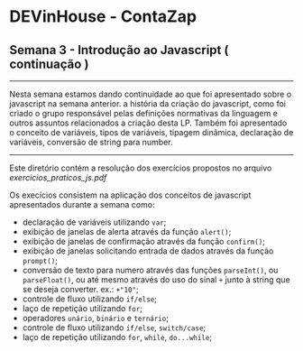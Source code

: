 # DEVinHouse - ContaZap

## Semana 3 - Introdução ao Javascript ( continuação )

---

Nesta semana estamos dando continuidade ao que foi apresentado sobre o javascript na semana anterior.
a história da criação do javascript, como foi criado o grupo responsável pelas definições normativas da linguagem e outros assuntos relacionados a criação desta LP.
Também foi apresentado o conceito de variáveis, tipos de variáveis, tipagem dinâmica, declaração de variáveis, conversão de string para number.

---

Este diretório contém a resolução dos exercícios propostos no arquivo _exercicios_praticos_js.pdf_

Os execícios consistem na aplicação dos conceitos de javascript apresentados durante a semana como:

- declaração de variáveis utilizando `var`;
- exibição de janelas de alerta através da função `alert()`;
- exibição de janelas de confirmação através da função `confirm()`;
- exibição de janelas solicitando entrada de dados através da função `prompt()`;
- conversão de texto para numero através das funções `parseInt()`, ou `parseFloat()`, ou até mesmo através do uso do sinal `+` junto à string que se deseja converter. ex.: `+"10"`;
- controle de fluxo utilizando `if/else`;
- laço de repetição utilizando `for`;
- operadores `unário`, `binário` e `ternário`;
- controle de fluxo utilizando `if/else`, `switch/case`;
- laço de repetição utilizando `for`, `while`, `do...while`;
